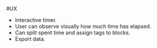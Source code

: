 #UX
* Interactive timer.
* User can observe visually how much time has elapsed. 
* Can split spent time and assign tags to blocks.
* Export data.
